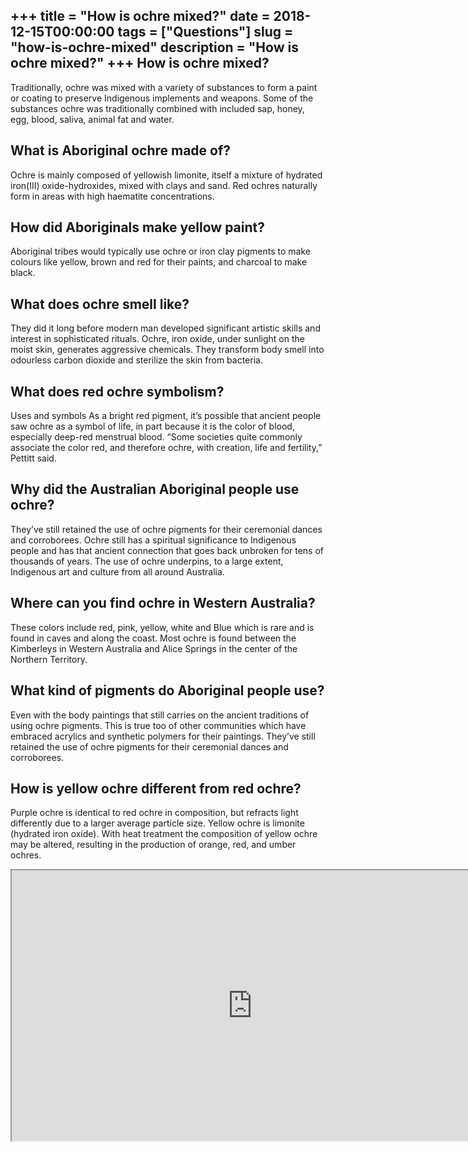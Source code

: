 +++
title = "How is ochre mixed?"
date = 2018-12-15T00:00:00
tags = ["Questions"]
slug = "how-is-ochre-mixed"
description = "How is ochre mixed?"
+++
How is ochre mixed?
-------------------

Traditionally, ochre was mixed with a variety of substances to form a paint or coating to preserve Indigenous implements and weapons. Some of the substances ochre was traditionally combined with included sap, honey, egg, blood, saliva, animal fat and water.

What is Aboriginal ochre made of?
---------------------------------

Ochre is mainly composed of yellowish limonite, itself a mixture of hydrated iron(III) oxide-hydroxides, mixed with clays and sand. Red ochres naturally form in areas with high haematite concentrations.

How did Aboriginals make yellow paint?
--------------------------------------

Aboriginal tribes would typically use ochre or iron clay pigments to make colours like yellow, brown and red for their paints, and charcoal to make black.

What does ochre smell like?
---------------------------

They did it long before modern man developed significant artistic skills and interest in sophisticated rituals. Ochre, iron oxide, under sunlight on the moist skin, generates aggressive chemicals. They transform body smell into odourless carbon dioxide and sterilize the skin from bacteria.

What does red ochre symbolism?
------------------------------

Uses and symbols As a bright red pigment, it’s possible that ancient people saw ochre as a symbol of life, in part because it is the color of blood, especially deep-red menstrual blood. “Some societies quite commonly associate the color red, and therefore ochre, with creation, life and fertility,” Pettitt said.

Why did the Australian Aboriginal people use ochre?
---------------------------------------------------

They’ve still retained the use of ochre pigments for their ceremonial dances and corroborees. Ochre still has a spiritual significance to Indigenous people and has that ancient connection that goes back unbroken for tens of thousands of years. The use of ochre underpins, to a large extent, Indigenous art and culture from all around Australia.

Where can you find ochre in Western Australia?
----------------------------------------------

These colors include red, pink, yellow, white and Blue which is rare and is found in caves and along the coast. Most ochre is found between the Kimberleys in Western Australia and Alice Springs in the center of the Northern Territory.

What kind of pigments do Aboriginal people use?
-----------------------------------------------

Even with the body paintings that still carries on the ancient traditions of using ochre pigments. This is true too of other communities which have embraced acrylics and synthetic polymers for their paintings. They’ve still retained the use of ochre pigments for their ceremonial dances and corroborees.

How is yellow ochre different from red ochre?
---------------------------------------------

Purple ochre is identical to red ochre in composition, but refracts light differently due to a larger average particle size. Yellow ochre is limonite (hydrated iron oxide). With heat treatment the composition of yellow ochre may be altered, resulting in the production of orange, red, and umber ochres.

<iframe allow="accelerometer; autoplay; clipboard-write; encrypted-media; gyroscope; picture-in-picture" allowfullscreen="" class="__youtube_prefs__  epyt-is-override  no-lazyload" data-no-lazy="1" data-origheight="433" data-origwidth="770" data-skipgform_ajax_framebjll="" height="433" id="_ytid_98070" loading="lazy" src="https://www.youtube.com/embed/3TGpf54QiDk?enablejsapi=1&autoplay=0&cc_load_policy=0&cc_lang_pref=&iv_load_policy=1&loop=0&modestbranding=0&rel=1&fs=1&playsinline=0&autohide=2&theme=dark&color=red&controls=1&" title="YouTube player" width="770"></iframe>